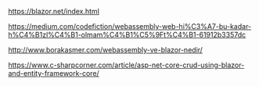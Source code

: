 https://blazor.net/index.html

https://medium.com/codefiction/webassembly-web-hi%C3%A7-bu-kadar-h%C4%B1zl%C4%B1-olmam%C4%B1%C5%9Ft%C4%B1-61912b3357dc


http://www.borakasmer.com/webassembly-ve-blazor-nedir/

https://www.c-sharpcorner.com/article/asp-net-core-crud-using-blazor-and-entity-framework-core/



